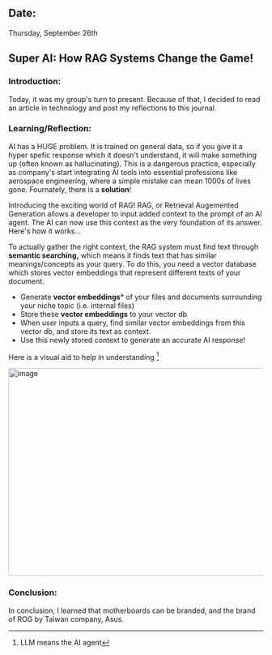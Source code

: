 ## Date:
Thursday, September 26th

## Super AI: How RAG Systems Change the Game!

### Introduction:
Today, it was my group's turn to present. Because of that, I decided to read an article in technology and post my reflections to this journal.

### Learning/Reflection:
AI has a HUGE problem. It is trained on general data, so if you give it a hyper spefic response which it doesn't understand, it will make something up (often known as hallucinating). This is a dangerous practice, especially as company's start integrating AI tools into essential professions like aerospace engineering, where a simple mistake can mean 1000s of lives gone. Fournately, there is a **solution**! 

Introducing the exciting world of RAG! RAG, or Retrieval Augemented Generation allows a developer to input added context to the prompt of an AI agent. The AI can now use this context as the very foundation of its answer. Here's how it works...

To actually gather the right context, the RAG system must find text through **semantic searching,** which means it finds text that has similar meanings/concepts as your query. To do this, you need a vector database which stores vector embeddings that represent different texts of your document.

- Generate **vector embeddings*** of your files and documents surrounding your niche topic (i.e. internal files)
- Store these **vector embeddings** to your vector db
- When user inputs a query, find similar vector embeddings from this vector db, and store its text as context.
- Use this newly stored context to generate an accurate AI response!

Here is a visual aid to help in understanding [^1]

<img width="720" height="410" alt="image" src="https://github.com/user-attachments/assets/98c774e1-7bc6-45f5-bc32-79bef9210246" />

[^1]: LLM means the AI agent

### Conclusion:
In conclusion, I learned that motherboards can be branded, and the brand of ROG by Taiwan company, Asus. 
